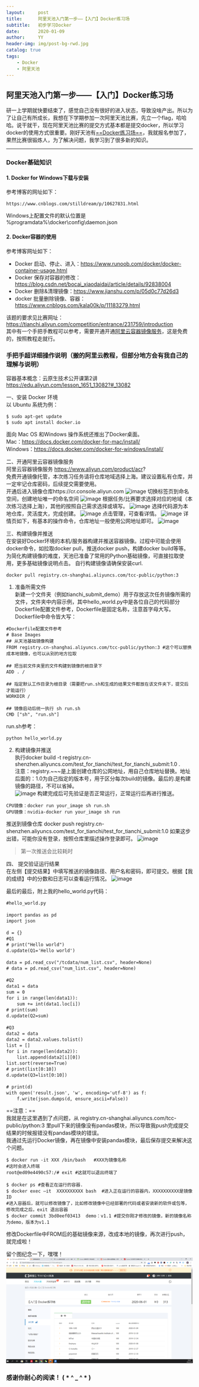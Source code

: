 ```yaml
---
layout:     post
title:      阿里天池入门第一步——【入门】Docker练习场
subtitle:   初步学习Docker
date:       2020-01-09
author:     YY
header-img: img/post-bg-rwd.jpg
catalog: true
tags:
    - Docker
    - 阿里天池
---
```


## 阿里天池入门第一步——【入门】Docker练习场   

研一上学期就快要结束了，感觉自己没有很好的进入状态，导致没啥产出。所以为了让自己有所成长，我想在下学期参加一次阿里天池比赛，先立一个flag，哈哈哈。说干就干，现在阿里天池比赛的提交方式基本都是提交docker，所以学习docker的使用方式很重要。刚好天池有[==Docker练习场==](https://tianchi.aliyun.com/competition/entrance/231759/introduction?spm=5176.12281973.1005.1.3dd52448iXvNMY)，我就报名参加了，果然比赛很锻炼人，为了解决问题，我学习到了很多新的知识。

---


### Docker基础知识    

#### 1. Docker for Windows下载与安装       
参考博客的网址如下：
```
https://www.cnblogs.com/stilldream/p/10627831.html
```
Windows上配置文件的默认位置是 %programdata%\docker\config\daemon.json

#### 2. Docker容器的使用   
参考博客网址如下：   
- Docker 启动、停止、进入：https://www.runoob.com/docker/docker-container-usage.html
- Docker 保存对容器的修改：https://blog.csdn.net/bocai_xiaodaidai/article/details/92838004  
- Docker 删除&清理镜像：https://www.jianshu.com/p/05d0c77d26d3   
- docker 批量删除镜像、容器：https://www.cnblogs.com/kala00k/p/11183279.html   

该题的要求见比赛网址：https://tianchi.aliyun.com/competition/entrance/231759/introduction   
其中有一个手把手教程可以参考，需要开通开通[阿里云容器镜像服务](https://cr.console.aliyun.com)，这是免费的，按照教程走就行。   

### 手把手超详细操作说明（搬的阿里云教程，但部分地方会有我自己的理解与说明）   

容器基本概念：云原生技术公开课第2讲     
https://edu.aliyun.com/lesson_1651_13082?#_13082    

一、安装 Docker 环境   
以 Ubuntu 系统为例：

```
$ sudo apt-get update
$ sudo apt install docker.io
```
面向 Mac OS 和Windows 操作系统还推出了Docker桌面。    
Mac：https://docs.docker.com/docker-for-mac/install/     
Windows：https://docs.docker.com/docker-for-windows/install/

二、开通阿里云容器镜像服务    
阿里云容器镜像服务 https://www.aliyun.com/product/acr?     
免费开通镜像托管，本次练习任务请将仓库地域选择上海。建议设置私有仓库，并一定牢记仓库密码，后续提交需要使用。    
开通后进入镜像仓库https://cr.console.aliyun.com
![image](https://tianchi-public.oss-cn-hangzhou.aliyuncs.com/public/files/forum/156974381981245981569743819615.png)
切换标签页到命名空间，创建地址唯一的命名空间
![image](https://tianchi-public.oss-cn-hangzhou.aliyuncs.com/public/files/forum/156974384416019021569743844047.png)
根据任务/比赛要求选择对应的地域（本次练习选择上海），其他的按照自己需求选择或填写。
![image](https://tianchi-public.oss-cn-hangzhou.aliyuncs.com/public/files/forum/156974386444455191569743864270.png)
选择代码源为本地仓库，灵活度大，完成创建。
![image](https://tianchi-public.oss-cn-hangzhou.aliyuncs.com/public/files/forum/156974389164783061569743891566.png)
点击管理，可查看详情。
![image](https://tianchi-public.oss-cn-hangzhou.aliyuncs.com/public/files/forum/156974391086988461569743910778.png)
详情页如下，有基本的操作命令，仓库地址一般使用公网地址即可。
![image](https://tianchi-public.oss-cn-hangzhou.aliyuncs.com/public/files/forum/156974393149771491569743931374.png)    

三、构建镜像并推送    
在安装好Docker环境的本机/服务器构建并推送容器镜像。过程中可能会使用docker命令，如拉取docker pull，推送docker push，构建docker build等等。      
为简化构建镜像的难度，天池已准备了常用的Python基础镜像，可直接拉取使用，更多基础镜像说明点击。
自行构建镜像请确保安装curl.       

```
docker pull registry.cn-shanghai.aliyuncs.com/tcc-public/python:3
```

1. 准备所需文件    
新建一个文件夹（例如tianchi_submit_demo）用于存放这次任务镜像所需的文件，文件夹中内容示例，其中hello_world.py中是各位自己的代码部分    
Dockerfile配置文件参考，Dockerfile是固定名称，注意首字母大写。Dockerfile中命令皆大写：
```
#Dockerfile配置文件参考
# Base Images
## 从天池基础镜像构建
FROM registry.cn-shanghai.aliyuncs.com/tcc-public/python:3 #这个可以替换成本地镜像，也可以从别的地方拉取

## 把当前文件夹里的文件构建到镜像的根目录下
ADD . /

## 指定默认工作目录为根目录（需要把run.sh和生成的结果文件都放在该文件夹下，提交后才能运行）
WORKDIR /

## 镜像启动后统一执行 sh run.sh
CMD ["sh", "run.sh"]
```
run.sh参考：

```
python hello_world.py
```
2. 构建镜像并推送    
执行docker build -t registry.cn-shenzhen.aliyuncs.com/test_for_tianchi/test_for_tianchi_submit:1.0 .    
注意：registry.~~~是上面创建仓库的公网地址，用自己仓库地址替换。地址后面的：1.0为自己指定的版本号，用于区分每次build的镜像。最后的.是构建镜像的路径，不可以省掉。     
![image](https://tianchi-public.oss-cn-hangzhou.aliyuncs.com/public/files/forum/156974403027695101569744030015.png)
构建完成后可先验证是否正常运行，正常运行后再进行推送。     

```
CPU镜像：docker run your_image sh run.sh     
GPU镜像：nvidia-docker run your_image sh run
```
  
推送到镜像仓库 docker push registry.cn-shenzhen.aliyuncs.com/test_for_tianchi/test_for_tianchi_submit:1.0
如果这步出错，可能你没有登录，按照仓库里描述操作登录即可。
![image](https://tianchi-public.oss-cn-hangzhou.aliyuncs.com/public/files/forum/156974405149164481569744051376.png)
> 第一次推送会比较耗时     

四、 提交验证运行结果     
在左侧【提交结果】中填写推送的镜像路径、用户名和密码，即可提交。根据【我的成绩】中的分数和日志可以查看运行情况。
![image](https://tianchi-public.oss-cn-hangzhou.aliyuncs.com/public/files/forum/157709457395764771577094573908.png)     

最后的最后，附上我的hello_world.py代码：

```
#hello_world.py

import pandas as pd
import json

d = {}
#Q1
# print("Hello world")
d.update(Q1='Hello world')

data = pd.read_csv("/tcdata/num_list.csv", header=None)
# data = pd.read_csv("num_list.csv", header=None)

#Q2
data1 = data
sum = 0
for i in range(len(data1)):
    sum += int(data1.loc[i])
# print(sum)
d.update(Q2=sum)

#Q3
data2 = data
data2 = data2.values.tolist()
list = []
for i in range(len(data2)):
    list.append(data2[i][0])
list.sort(reverse=True)
# print(list[0:10])
d.update(Q3=list[0:10])

# print(d)
with open('result.json', 'w', encoding='utf-8') as f:
    f.write(json.dumps(d, ensure_ascii=False))

```
==注意：==    
我就是在这里遇到了点问题，从 registry.cn-shanghai.aliyuncs.com/tcc-public/python:3 里pull下来的镜像没有pandas模块，所以导致我push完成提交结果的时候报错没有pandas模块的错误。     
我通过先运行Docker镜像，再在镜像中安装pandas模块，最后保存提交来解决这个问题。 
```
$ docker run -it XXX /bin/bash   #XXX为镜像名称
#这时会进入终端
root@ed09e4490c57:/# exit #这就可以退出终端了

$ docker ps #查看正在运行的容器.
$ docker exec –it  XXXXXXXXXX bash  #进入正在运行的容器内，XXXXXXXXXX是镜像ID
#进入容器后，就可以修改镜像了，比如修改镜像中已经部署的代码或者安装新的软件或包等，修改完成之后，exit 退出容器
$ docker commit 3bd0eef03413  demo：v1.1 #提交你刚才修改的镜像，新的镜像名称为demo，版本为v1.1
```
修改Dockerfile中FROM后的基础镜像来源，改成本地的镜像，再次进行push，就完成啦！   

留个图纪念一下，嘿嘿！
![score](../img/post-2020-01-09.png)

### **感谢你耐心的阅读！ ( * ^ _ ^ * )**
